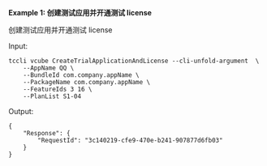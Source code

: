 **Example 1: 创建测试应用并开通测试 license**

创建测试应用并开通测试 license

Input: 

```
tccli vcube CreateTrialApplicationAndLicense --cli-unfold-argument  \
    --AppName QQ \
    --BundleId com.company.appName \
    --PackageName com.company.appName \
    --FeatureIds 3 16 \
    --PlanList S1-04
```

Output: 
```
{
    "Response": {
        "RequestId": "3c140219-cfe9-470e-b241-907877d6fb03"
    }
}
```

